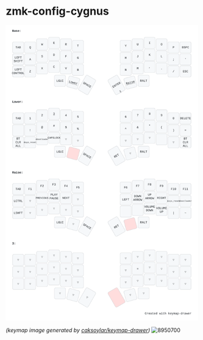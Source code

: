 # zmk-config-cygnus


<img src="keymap-drawer/cygnus.svg" >

_(keymap image generated by [caksoylar/keymap-drawer](https://github.com/caksoylar/keymap-drawer))_
![8950700](https://github.com/user-attachments/assets/9f239d35-c481-4f76-8ad0-4843e7374083)

